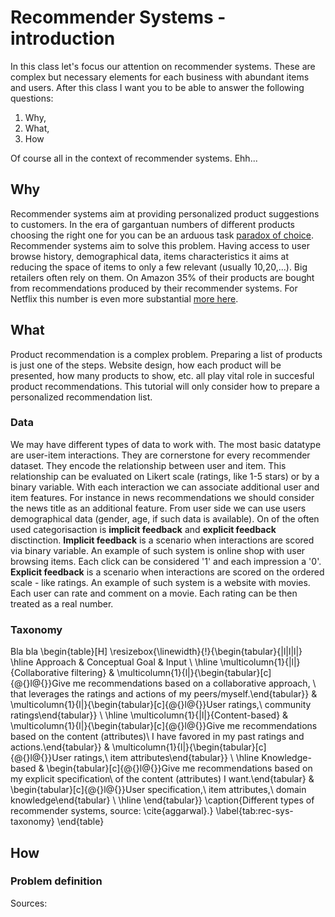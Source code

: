 # Recommender Systems - introduction
In this class let's focus our attention on recommender systems. These are complex but necessary elements for each business with abundant items and users. After this class I want you to be able to answer the following questions:
1. Why,
2. What, 
3. How

Of course all in the context of recommender systems. Ehh... 

## Why
Recommender systems aim at providing personalized product suggestions to customers. In the era of gargantuan numbers of different products choosing the right one for you can be an arduous task [paradox of choice](https://en.wikipedia.org/wiki/The_Paradox_of_Choice). Recommender systems aim to solve this problem. Having access to user browse history, demographical data, items characteristics it aims at reducing the space of items to only a few relevant (usually 10,20,...). Big retailers often rely on them. On Amazon 35% of their products are bought from recommendations produced by their recommender systems. For Netflix this number is even more substantial [more here](https://www.mckinsey.com/industries/retail/our-insights/how-retailers-can-keep-up-with-consumers).
 
## What
Product recommendation is a complex problem. Preparing a list of products is just one of the steps. Website design, how each product will be presented, how many products to show, etc. all play vital role in succesful product recommendations. This tutorial will only consider how to prepare a personalized recommendation list. 
### Data
We may have different types of data to work with. The most basic datatype are user-item interactions. They are cornerstone for every recommender dataset. They encode the relationship between user and item. This relationship can be evaluated on Likert scale (ratings, like 1-5 stars) or by a binary variable. With each interaction we can associate additional user and item features. For instance in news recommendations we should consider the news title as an additional feature. From user side we can use users demographical data (gender, age, if such data is available). On of the often used categorisaction is **implicit feedback** and **explicit feedback** disctinction. 
**Implicit feedback** is a scenario when interactions are scored via binary variable. An example of such system is online shop with user browsing items. Each click can be considered '1' and each impression a '0'.
**Explicit feedback** is a scenario when interactions are scored on the ordered scale - like ratings. An example of such system is a website with movies. Each user can rate and comment on a movie. Each rating can be then treated as a real number.

### Taxonomy
Bla bla 
\begin{table}[H]
\resizebox{\linewidth}{!}{\begin{tabular}{|l|l|l|}
\hline
Approach                                      & Conceptual Goal                                                                                                                                                                       & Input                                                                                               \\ \hline
\multicolumn{1}{|l|}{Collaborative filtering} & \multicolumn{1}{l|}{\begin{tabular}[c]{@{}l@{}}Give me recommendations based on a collaborative approach, \\ that leverages the ratings and actions of my peers/myself.\end{tabular}} & \multicolumn{1}{l|}{\begin{tabular}[c]{@{}l@{}}User ratings,\\ community ratings\end{tabular}}     \\ \hline
\multicolumn{1}{|l|}{Content-based}           & \multicolumn{1}{l|}{\begin{tabular}[c]{@{}l@{}}Give me recommendations based on the content (attributes)\\ I have favored in my past ratings and actions.\end{tabular}}               & \multicolumn{1}{l|}{\begin{tabular}[c]{@{}l@{}}User ratings,\\ item attributes\end{tabular}}       \\ \hline
Knowledge-based                               & \begin{tabular}[c]{@{}l@{}}Give me recommendations based on my explicit specification\\ of the content (attributes) I want.\end{tabular}                                      & \begin{tabular}[c]{@{}l@{}}User specification,\\ item attributes,\\ domain knowledge\end{tabular} \\ \hline
\end{tabular}}
\caption{Different types of recommender systems, source: \cite{aggarwal}.}
\label{tab:rec-sys-taxonomy}
\end{table}

## How

### Problem definition



Sources:

